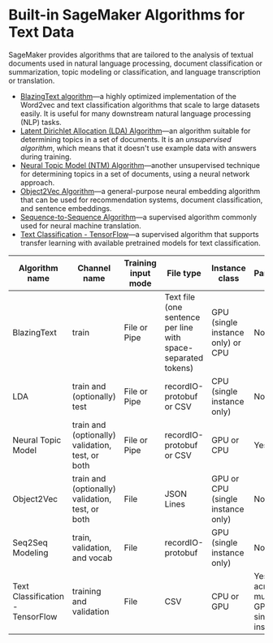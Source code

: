 # Built\-in SageMaker Algorithms for Text Data<a name="algorithms-text"></a>

SageMaker provides algorithms that are tailored to the analysis of textual documents used in natural language processing, document classification or summarization, topic modeling or classification, and language transcription or translation\.
+ [BlazingText algorithm](blazingtext.md)—a highly optimized implementation of the Word2vec and text classification algorithms that scale to large datasets easily\. It is useful for many downstream natural language processing \(NLP\) tasks\.
+ [Latent Dirichlet Allocation \(LDA\) Algorithm](lda.md)—an algorithm suitable for determining topics in a set of documents\. It is an *unsupervised algorithm*, which means that it doesn't use example data with answers during training\.
+ [Neural Topic Model \(NTM\) Algorithm](ntm.md)—another unsupervised technique for determining topics in a set of documents, using a neural network approach\.
+ [Object2Vec Algorithm](object2vec.md)—a general\-purpose neural embedding algorithm that can be used for recommendation systems, document classification, and sentence embeddings\.
+ [Sequence\-to\-Sequence Algorithm](seq-2-seq.md)—a supervised algorithm commonly used for neural machine translation\. 
+ [Text Classification \- TensorFlow](text-classification-tensorflow.md)—a supervised algorithm that supports transfer learning with available pretrained models for text classification\. 


| Algorithm name | Channel name | Training input mode | File type | Instance class | Parallelizable | 
| --- | --- | --- | --- | --- | --- | 
| BlazingText | train | File or Pipe | Text file \(one sentence per line with space\-separated tokens\)  | GPU \(single instance only\) or CPU | No | 
| LDA | train and \(optionally\) test | File or Pipe | recordIO\-protobuf or CSV | CPU \(single instance only\) | No | 
| Neural Topic Model | train and \(optionally\) validation, test, or both | File or Pipe | recordIO\-protobuf or CSV | GPU or CPU | Yes | 
| Object2Vec | train and \(optionally\) validation, test, or both | File | JSON Lines  | GPU or CPU \(single instance only\) | No | 
| Seq2Seq Modeling | train, validation, and vocab | File | recordIO\-protobuf | GPU \(single instance only\) | No | 
| Text Classification \- TensorFlow | training and validation | File | CSV | CPU or GPU | Yes \(only across multiple GPUs on a single instance\) | 
